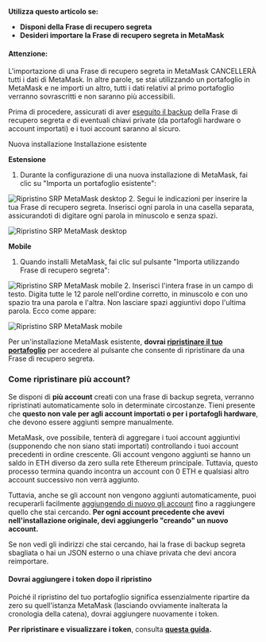 **Utilizza questo articolo se:**


* **Disponi della Frase di recupero segreta**
* **Desideri importare la Frase di recupero segreta in MetaMask**



#### Attenzione:


L'importazione di una Frase di recupero segreta in MetaMask CANCELLERÀ tutti i dati di MetaMask. In altre parole, se stai utilizzando un portafoglio in MetaMask e ne importi un altro, tutti i dati relativi al primo portafoglio verranno sovrascritti e non saranno più accessibili.


Prima di procedere, assicurati di aver [eseguito il backup](https://support.metamask.io/hc/en-us/articles/360015290032-How-to-reveal-your-Secret-Recovery-Phrase) della Frase di recupero segreta *e* di eventuali chiavi private (da portafogli hardware o account importati) e i tuoi account saranno al sicuro.





Nuova installazione Installazione esistente




**Estensione**

1. Durante la configurazione di una nuova installazione di MetaMask, fai clic su "Importa un portafoglio esistente":


![Ripristino SRP MetaMask desktop](https://support.metamask.io/hc/article_attachments/13174191781275)
2. Segui le indicazioni per inserire la tua Frase di recupero segreta. Inserisci ogni parola in una casella separata, assicurandoti di digitare ogni parola in minuscolo e senza spazi.


![Ripristino SRP MetaMask desktop](https://support.metamask.io/hc/article_attachments/13174140779035)





**Mobile**

1. Quando installi MetaMask, fai clic sul pulsante "Importa utilizzando Frase di recupero segreta":


![Ripristino SRP MetaMask mobile](https://support.metamask.io/hc/article_attachments/13312657792539)
2. Inserisci l'intera frase in un campo di testo. Digita tutte le 12 parole nell'ordine corretto, in minuscolo e con uno spazio tra una parola e l'altra. Non lasciare spazi aggiuntivi dopo l'ultima parola. Ecco come appare:


![Ripristino SRP MetaMask mobile](https://support.metamask.io/hc/article_attachments/13074718803995)







Per un'installazione MetaMask esistente, **dovrai [ripristinare il tuo portafoglio](https://support.metamask.io/hc/en-us/articles/4556918516763-How-to-reset-your-wallet)** per accedere al pulsante che consente di ripristinare da una Frase di recupero segreta.


### Come ripristinare più account?


Se disponi di **più account** creati con una frase di backup segreta, verranno ripristinati automaticamente solo in determinate circostanze. Tieni presente che **questo non vale per agli account importati o per i portafogli hardware**, che devono essere aggiunti sempre manualmente. 


MetaMask, ove possibile, tenterà di aggregare i tuoi account aggiuntivi (supponendo che non siano stati importati) controllando i tuoi account precedenti in ordine crescente. Gli account vengono aggiunti se hanno un saldo in ETH diverso da zero sulla rete Ethereum principale. Tuttavia, questo processo termina quando incontra un account con 0 ETH e qualsiasi altro account successivo non verrà aggiunto.


Tuttavia, anche se gli account non vengono aggiunti automaticamente, puoi recuperarli facilmente [aggiungendo di nuovo gli account](https://support.metamask.io/hc/en-us/articles/360015489271) fino a raggiungere quello che stai cercando. **Per ogni account precedente che avevi nell'installazione originale, devi aggiungerlo "creando" un nuovo account.**


Se non vedi gli indirizzi che stai cercando, hai la frase di backup segreta sbagliata o hai un JSON esterno o una chiave privata che devi ancora reimportare.



#### Dovrai aggiungere i token dopo il ripristino


Poiché il ripristino del tuo portafoglio significa essenzialmente ripartire da zero su quell'istanza MetaMask (lasciando ovviamente inalterata la cronologia della catena), dovrai aggiungere nuovamente i token.


**Per ripristinare e visualizzare i token**, consulta **[questa guida](https://support.metamask.io/hc/en-us/articles/360015489031).**




